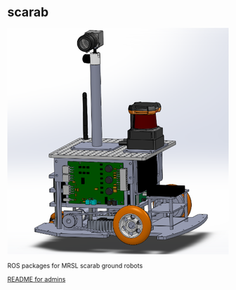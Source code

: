scarab
=================
![Scarab](doc/SCARAB_3D_view.png "SCARAB")


ROS packages for MRSL scarab ground robots

[README for admins](doc/Admin.md)
